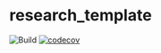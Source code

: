 # research_template

![Build](https://github.com/mila-iqia/ResearchTemplate/workflows/build.yml/badge.svg)
[![codecov](https://codecov.io/gh/mila-iqia/ResearchTemplate/graph/badge.svg?token=I2DYLK8NTD)](https://codecov.io/gh/mila-iqia/ResearchTemplate)
